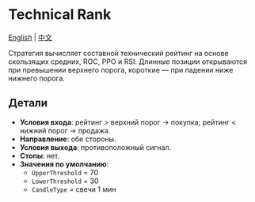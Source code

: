 # Technical Rank
[English](README.md) | [中文](README_cn.md)

Стратегия вычисляет составной технический рейтинг на основе скользящих средних, ROC, PPO и RSI. Длинные позиции открываются при превышении верхнего порога, короткие — при падении ниже нижнего порога.

## Детали

- **Условия входа**: рейтинг > верхний порог → покупка; рейтинг < нижний порог → продажа.
- **Направление**: обе стороны.
- **Условия выхода**: противоположный сигнал.
- **Стопы**: нет.
- **Значения по умолчанию**:
  - `UpperThreshold` = 70
  - `LowerThreshold` = 30
  - `CandleType` = свечи 1 мин
